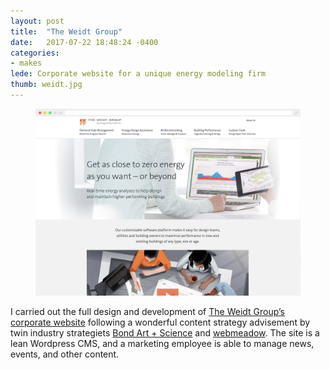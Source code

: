 ```yaml
---
layout: post
title:  "The Weidt Group"
date:   2017-07-22 18:48:24 -0400
categories:
- makes
lede: Corporate website for a unique energy modeling firm
thumb: weidt.jpg
---
```



<figure class="left">
	<img src="/assets/img/work/thumbs/weidt.jpg">
</figure>

I carried out the full design and development of <a href="http://theweidtgroup.com">The Weidt Group’s corporate website</a> following a wonderful content strategy advisement by twin industry strategiets <a href="http://bondartscience.com/">Bond Art + Science</a> and <a href="http://webmeadow.com">webmeadow</a>. The site is a lean Wordpress CMS, and a marketing employee is able to manage news, events, and other content.